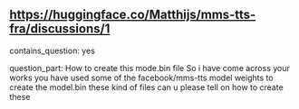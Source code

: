 ## https://huggingface.co/Matthijs/mms-tts-fra/discussions/1

contains_question: yes

question_part: How to create this mode.bin file So i have come across your works you have used some of the facebook/mms-tts model weights to create the model.bin these kind of files can u please tell on how to create these